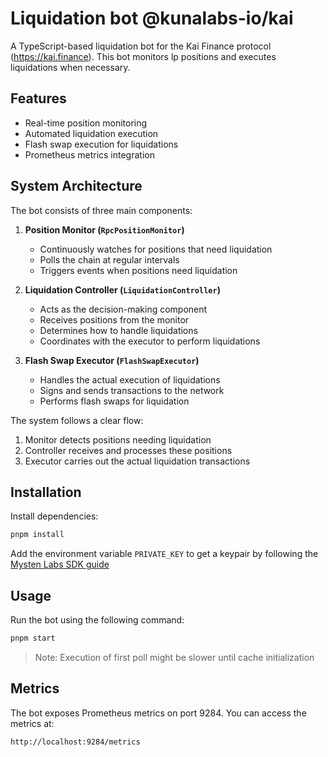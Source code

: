 # Liquidation bot @kunalabs-io/kai

A TypeScript-based liquidation bot for the Kai Finance protocol (https://kai.finance). This bot monitors lp positions and executes liquidations when necessary.

## Features

- Real-time position monitoring
- Automated liquidation execution
- Flash swap execution for liquidations
- Prometheus metrics integration

## System Architecture

The bot consists of three main components:

1. **Position Monitor (`RpcPositionMonitor`)**

   - Continuously watches for positions that need liquidation
   - Polls the chain at regular intervals
   - Triggers events when positions need liquidation

2. **Liquidation Controller (`LiquidationController`)**

   - Acts as the decision-making component
   - Receives positions from the monitor
   - Determines how to handle liquidations
   - Coordinates with the executor to perform liquidations

3. **Flash Swap Executor (`FlashSwapExecutor`)**
   - Handles the actual execution of liquidations
   - Signs and sends transactions to the network
   - Performs flash swaps for liquidation

The system follows a clear flow:

1. Monitor detects positions needing liquidation
2. Controller receives and processes these positions
3. Executor carries out the actual liquidation transactions

## Installation

Install dependencies:

```bash
pnpm install
```

Add the environment variable `PRIVATE_KEY` to get a keypair by following the [Mysten Labs SDK guide](https://sdk.mystenlabs.com/typescript/cryptography/keypairs#deriving-a-keypair-from-a-bech32-encoded-secret-key)

## Usage

Run the bot using the following command:

```bash
pnpm start
```

> Note: Execution of first poll might be slower until cache initialization

## Metrics

The bot exposes Prometheus metrics on port 9284. You can access the metrics at:

```bash
http://localhost:9284/metrics
```
